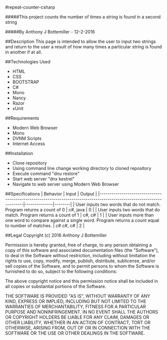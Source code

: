 #repeat-counter-csharp

#####This project counts the number of times a string is found in a second string

#####By Anthony J Bottemiller - 12-2-2016

##Description
This page is intended to allow the user to input two strings and return to the user a result of how many times a particular string is found in another if at all.

##Technologies Used
* HTML
* CSS
* BOOTSTRAP
* C#
* Mono
* Nancy
* Razor
* xUnit

##Requirements
* Modern Web Browser
* Mono
* DVNM Scripts
* Internet Access

##Installation
* Clone repository
* Using command line change working directory to cloned repository
* Execute command "dnu restore"
* Start web server "dnx kestrel"
* Navigate to web server using Modern Web Browser

##Specifications
| Behavior                                                                                                             | Input        | Output |
|----------------------------------------------------------------------------------------------------------------------|--------------|--------|
| User inputs two words that do not match. Program returns a count of 0                                                | c#, java    | 0      |
| User inputs two words that do match. Program returns a count of 1                                                    | c#, c#     | 1      |
| User inputs more than one word to compare against a single word. Program returns a count equal to number of matches. | c# c#, c# | 2      |

##Legal
Copyright (c) 2016 Anthony J Bottemiller

Permission is hereby granted, free of charge, to any person obtaining a copy of this software and associated documentation files (the "Software"), to deal in the Software without restriction, including without limitation the rights to use, copy, modify, merge, publish, distribute, sublicense, and/or sell copies of the Software, and to permit persons to whom the Software is furnished to do so, subject to the following conditions:

The above copyright notice and this permission notice shall be included in all copies or substantial portions of the Software.

THE SOFTWARE IS PROVIDED "AS IS", WITHOUT WARRANTY OF ANY KIND, EXPRESS OR IMPLIED, INCLUDING BUT NOT LIMITED TO THE WARRANTIES OF MERCHANTABILITY, FITNESS FOR A PARTICULAR PURPOSE AND NONINFRINGEMENT. IN NO EVENT SHALL THE AUTHORS OR COPYRIGHT HOLDERS BE LIABLE FOR ANY CLAIM, DAMAGES OR OTHER LIABILITY, WHETHER IN AN ACTION OF CONTRACT, TORT OR OTHERWISE, ARISING FROM, OUT OF OR IN CONNECTION WITH THE SOFTWARE OR THE USE OR OTHER DEALINGS IN THE SOFTWARE.